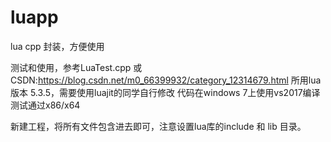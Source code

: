 # luapp
lua cpp 封装，方便使用

测试和使用，参考LuaTest.cpp 或 CSDN:https://blog.csdn.net/m0_66399932/category_12314679.html
所用lua版本 5.3.5，需要使用luajit的同学自行修改
代码在windows 7上使用vs2017编译测试通过x86/x64

新建工程，将所有文件包含进去即可，注意设置lua库的include 和 lib 目录。


